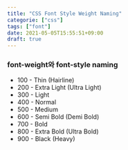 ```yaml
---
title: "CSS Font Style Weight Naming"
categorie: ["css"]
tags: ["font"]
date: 2021-05-05T15:55:51+09:00
draft: true
---
```


### font-weight와 font-style naming

* 100 - Thin (Hairline)
* 200 - Extra Light (Ultra Light)
* 300 - Light
* 400 - Normal
* 500 - Medium
* 600 - Semi Bold (Demi Bold)
* 700 - Bold
* 800 - Extra Bold (Ultra Bold)
* 900 - Black (Heavy)
